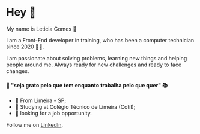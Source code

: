 # Hey 👋

My name is Leticia Gomes 👩

I am a Front-End developer in training, who has been a computer technician since 2020 👩‍💻.

I am passionate about solving problems, learning new things and helping people around me. Always ready for new challenges and ready to face changes.


#### 🎯 "seja grato pelo que tem enquanto trabalha pelo que quer"  📚

- 📍 From Limeira - SP;
- 🏫 Studying at Colégio Técnico de Limeira (Cotil);
-  👀 looking for a job opportunity.

Follow me on [LinkedIn](https://www.linkedin.com/in/let%C3%ADcia-gomes002/).
